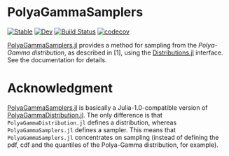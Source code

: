 # PolyaGammaSamplers

[![Stable](https://img.shields.io/badge/docs-stable-blue.svg)](https://igutierrezm.github.io/PolyaGammaSamplers.jl/stable)
[![Dev](https://img.shields.io/badge/docs-dev-blue.svg)](https://igutierrezm.github.io/PolyaGammaSamplers.jl/dev)
[![Build Status](https://github.com/igutierrezm/PolyaGammaSamplers.jl/workflows/CI/badge.svg)](https://github.com/igutierrezm/PolyaGammaSamplers.jl/actions)
[![codecov](https://codecov.io/gh/igutierrezm/PolyaGammaSamplers.jl/branch/master/graph/badge.svg?token=yGyteQFqrS)](https://codecov.io/gh/igutierrezm/PolyaGammaSamplers.jl)

[PolyaGammaSamplers.jl](https://github.com/igutierrezm/PolyaGammaSamplers.jl) 
provides a method for sampling from the *Polya-Gamma distribution*, as
described in [1], using the 
[Distributions.jl](https://github.com/JuliaStats/Distributions.jl) 
interface. See the documentation for details.

# Acknowledgment

[PolyaGammaSamplers.jl](https://github.com/igutierrezm/PolyaGammaSamplers.jl) 
is basically a Julia-1.0-compatible version of
[PolyaGammaDistribution.jl](https://github.com/currymj/PolyaGammaDistribution.jl). 
The only difference is that `PolyaGammaDistribution.jl` defines a distribution,
whereas `PolyaGammaSamplers.jl` defines a sampler. This means that 
`PolyaGammaSamplers.jl` concentrates on sampling (instead of 
defining the pdf, cdf and the quantiles of the Polya-Gamma 
distribution, for example). 